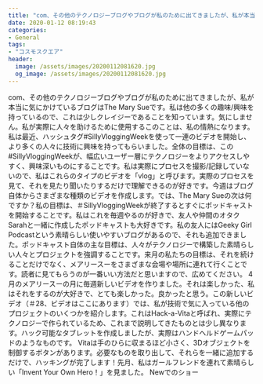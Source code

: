 ```yaml
---
title: "com、その他のテクノロジーブログやブログが私のために出てきましたが、私が本当に気にかけているブログはThe Mary Sueです。"
date: 2020-01-12 08:19:43
categories:
- General
tags:
- "コスモスクエア"
header:
  image: /assets/images/20200112081620.jpg
  og_image: /assets/images/20200112081620.jpg
---
```


com、その他のテクノロジーブログやブログが私のために出てきましたが、私が本当に気にかけているブログはThe Mary Sueです。私は他の多くの趣味/興味を持っているので、これは少しクレイジーであることを知っています。気にしません。私が実際に人々を助けるために使用するこのことは、私の情熱になります。私は最近、ハッシュタグ#SillyVloggingWeekを使って一連のビデオを開始し、より多くの人々に技術に興味を持ってもらいました。全体の目標は、この#SillyVloggingWeekが、幅広いユーザー層にテクノロジーをよりアクセスしやすく、興味深いものにすることです。私は実際にプロセスを撮影/記録していないので、私はこれらのタイプのビデオを「vlog」と呼びます。実際のプロセスを見て、それを見たり聞いたりするだけで理解できるのが好きです。今週はブログ自体からさまざまな種類のビデオを作成します。では、The Mary Sueの次は何ですか？私の目標は、＃SillyVloggingWeekが終了するとすぐにポッドキャストを開始することです。私はこれを毎週やるのが好きで、友人や仲間のオタクSarahと一緒に作成したポッドキャストも大好きです。私の友人にはGeeky Girl Podcastという素晴らしい使いやすいブログがあるので、それも追加できました。ポッドキャスト自体の主な目標は、人々がテクノロジーで構築した素晴らしい人々とプロジェクトを強調することです。来月の私たちの目標は、それを続けることだけでなく、メアリースーをさまざまな会場や場所に連れて行くことです。読者に見てもらうのが一番いい方法だと思いますので、広めてください。 4月のメアリースーの月に毎週新しいビデオを作りました。それは楽しかった、私はそれをするのが大好きで、とても楽しかった。良かったと思う。この新しいビデオ（＃28、ビデオはここにあります）では、私が技術で気に入っている他のプロジェクトのいくつかを紹介します。これはHack-a-Vitaと呼ばれ、実際にテクノロジーで作られているため、これまで説明してきたものとは少し異なります。ハック可能なタブレットを作成しましたが、実際はハンドヘルドゲームパッドのようなものです。 Vitaは手のひらに収まるほど小さく、3Dオブジェクトを制御するボタンがあります。必要なものを取り出して、それらを一緒に追加するだけで、ハッキングが完了します！先月、私はガールフレンドを連れて素晴らしい「Invent Your Own Hero！」を見ました。 Newでのショー
